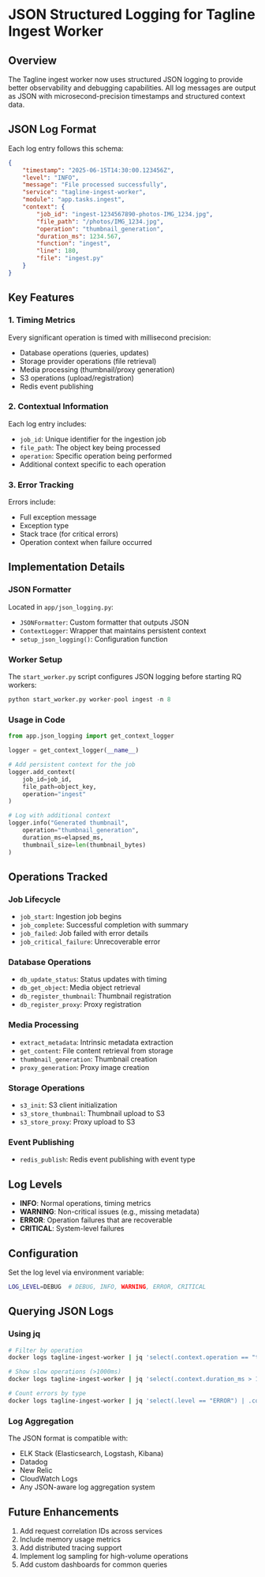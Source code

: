 # JSON Structured Logging for Tagline Ingest Worker

## Overview

The Tagline ingest worker now uses structured JSON logging to provide better observability and debugging capabilities. All log messages are output as JSON with microsecond-precision timestamps and structured context data.

## JSON Log Format

Each log entry follows this schema:

```json
{
    "timestamp": "2025-06-15T14:30:00.123456Z",
    "level": "INFO",
    "message": "File processed successfully",
    "service": "tagline-ingest-worker",
    "module": "app.tasks.ingest",
    "context": {
        "job_id": "ingest-1234567890-photos-IMG_1234.jpg",
        "file_path": "/photos/IMG_1234.jpg",
        "operation": "thumbnail_generation",
        "duration_ms": 1234.567,
        "function": "ingest",
        "line": 180,
        "file": "ingest.py"
    }
}
```

## Key Features

### 1. Timing Metrics
Every significant operation is timed with millisecond precision:
- Database operations (queries, updates)
- Storage provider operations (file retrieval)
- Media processing (thumbnail/proxy generation)
- S3 operations (upload/registration)
- Redis event publishing

### 2. Contextual Information
Each log entry includes:
- `job_id`: Unique identifier for the ingestion job
- `file_path`: The object key being processed
- `operation`: Specific operation being performed
- Additional context specific to each operation

### 3. Error Tracking
Errors include:
- Full exception message
- Exception type
- Stack trace (for critical errors)
- Operation context when failure occurred

## Implementation Details

### JSON Formatter
Located in `app/json_logging.py`:
- `JSONFormatter`: Custom formatter that outputs JSON
- `ContextLogger`: Wrapper that maintains persistent context
- `setup_json_logging()`: Configuration function

### Worker Setup
The `start_worker.py` script configures JSON logging before starting RQ workers:
```python
python start_worker.py worker-pool ingest -n 8
```

### Usage in Code
```python
from app.json_logging import get_context_logger

logger = get_context_logger(__name__)

# Add persistent context for the job
logger.add_context(
    job_id=job_id,
    file_path=object_key,
    operation="ingest"
)

# Log with additional context
logger.info("Generated thumbnail",
    operation="thumbnail_generation",
    duration_ms=elapsed_ms,
    thumbnail_size=len(thumbnail_bytes)
)
```

## Operations Tracked

### Job Lifecycle
- `job_start`: Ingestion job begins
- `job_complete`: Successful completion with summary
- `job_failed`: Job failed with error details
- `job_critical_failure`: Unrecoverable error

### Database Operations
- `db_update_status`: Status updates with timing
- `db_get_object`: Media object retrieval
- `db_register_thumbnail`: Thumbnail registration
- `db_register_proxy`: Proxy registration

### Media Processing
- `extract_metadata`: Intrinsic metadata extraction
- `get_content`: File content retrieval from storage
- `thumbnail_generation`: Thumbnail creation
- `proxy_generation`: Proxy image creation

### Storage Operations
- `s3_init`: S3 client initialization
- `s3_store_thumbnail`: Thumbnail upload to S3
- `s3_store_proxy`: Proxy upload to S3

### Event Publishing
- `redis_publish`: Redis event publishing with event type

## Log Levels

- **INFO**: Normal operations, timing metrics
- **WARNING**: Non-critical issues (e.g., missing metadata)
- **ERROR**: Operation failures that are recoverable
- **CRITICAL**: System-level failures

## Configuration

Set the log level via environment variable:
```bash
LOG_LEVEL=DEBUG  # DEBUG, INFO, WARNING, ERROR, CRITICAL
```

## Querying JSON Logs

### Using jq
```bash
# Filter by operation
docker logs tagline-ingest-worker | jq 'select(.context.operation == "thumbnail_generation")'

# Show slow operations (>1000ms)
docker logs tagline-ingest-worker | jq 'select(.context.duration_ms > 1000)'

# Count errors by type
docker logs tagline-ingest-worker | jq 'select(.level == "ERROR") | .context.error_type' | sort | uniq -c
```

### Log Aggregation
The JSON format is compatible with:
- ELK Stack (Elasticsearch, Logstash, Kibana)
- Datadog
- New Relic
- CloudWatch Logs
- Any JSON-aware log aggregation system

## Future Enhancements

1. Add request correlation IDs across services
2. Include memory usage metrics
3. Add distributed tracing support
4. Implement log sampling for high-volume operations
5. Add custom dashboards for common queries
